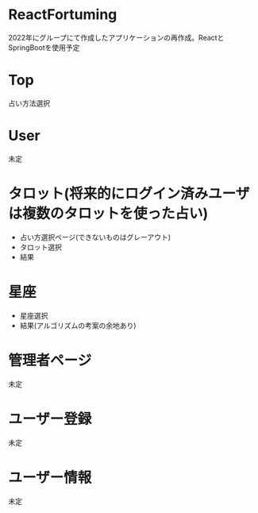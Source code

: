 # ReactFortuming
2022年にグループにて作成したアプリケーションの再作成。ReactとSpringBootを使用予定
# Top
占い方法選択
# User
未定
# タロット(将来的にログイン済みユーザは複数のタロットを使った占い)
- 占い方選択ページ(できないものはグレーアウト)
- タロット選択
- 結果
# 星座
- 星座選択
- 結果(アルゴリズムの考案の余地あり)
# 管理者ページ
未定
# ユーザー登録
未定
# ユーザー情報
未定
